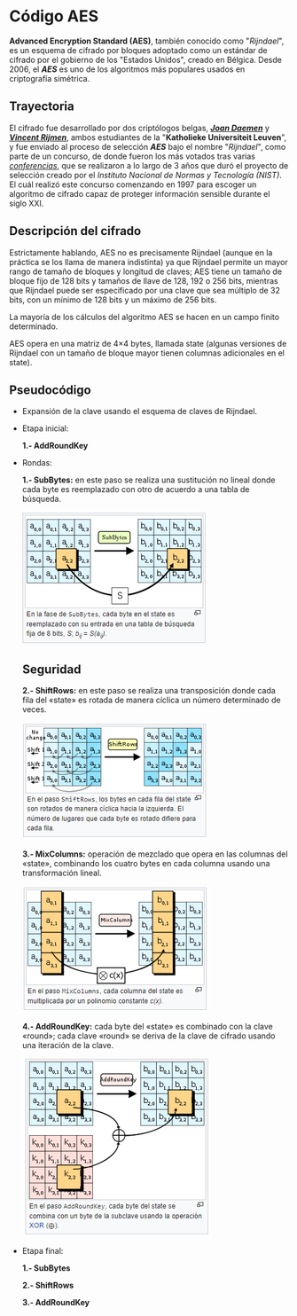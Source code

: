 # Código AES
 
**Advanced Encryption Standard (AES)**, también conocido como "*Rijndael*", es un esquema de cifrado por bloques adoptado como un estándar de cifrado por el gobierno de los "Estados Unidos", creado en Bélgica. Desde 2006, el ***AES*** es uno de los algoritmos más populares usados en criptografía simétrica.

## Trayectoria

El cifrado fue desarrollado por dos criptólogos belgas, [***Joan Daemen***](joanDaemen.md) y [***Vincent Rijmen***](vicent.md), ambos estudiantes de la "**Katholieke Universiteit Leuven**", y fue enviado al proceso de selección ***AES*** bajo el nombre "*Rijndael*", como parte de un concurso, de donde fueron los más votados tras varias [*conferencias*](condyConfe.md), que se realizaron a lo largo de 3 años que duró el proyecto de selección creado por el *Instituto Nacional de Normas y Tecnología (NIST)*. El cuál realizó este concurso comenzando en 1997 para escoger un algoritmo de cifrado capaz de proteger información sensible durante el siglo XXI.

## Descripción del cifrado

Estrictamente hablando, AES no es precisamente Rijndael (aunque en la práctica se los llama de manera indistinta) ya que Rijndael permite un mayor rango de tamaño de bloques y longitud de claves; AES tiene un tamaño de bloque fijo de 128 bits y tamaños de llave de 128, 192 o 256 bits, mientras que Rijndael puede ser especificado por una clave que sea múltiplo de 32 bits, con un mínimo de 128 bits y un máximo de 256 bits.

La mayoría de los cálculos del algoritmo AES se hacen en un campo finito determinado.

AES opera en una matriz de 4×4 bytes, llamada state (algunas versiones de Rijndael con un tamaño de bloque mayor tienen columnas adicionales en el state).

## Pseudocódigo

- Expansión de la clave usando el esquema de claves de Rijndael.
- Etapa inicial:
  
  **1.- AddRoundKey**
  
- Rondas:

  **1.- SubBytes:**  en este paso se realiza una sustitución no lineal donde cada byte es reemplazado con otro de acuerdo a una tabla de búsqueda.
  
  ![image](subBytes.png)
  
  ## Seguridad
  
  
  
  **2.- ShiftRows:**  en este paso se realiza una transposición donde cada fila del «state» es rotada de manera cíclica un número determinado de veces.
  
  ![image](shiftRowa.png)
  
  **3.- MixColumns:**  operación de mezclado que opera en las columnas del «state», combinando los cuatro bytes en cada columna usando una transformación lineal.
  
  ![image](mixColumns.png)
  
  **4.- AddRoundKey:**  cada byte del «state» es combinado con la clave «round»; cada clave «round» se deriva de la clave de cifrado usando una iteración de la clave.
  
  ![image](addRoundkey.png)

- Etapa final:

  **1.- SubBytes**
  
  **2.- ShiftRows**
  
  **3.- AddRoundKey**
